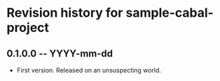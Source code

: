 # Revision history for sample-cabal-project

## 0.1.0.0 -- YYYY-mm-dd

* First version. Released on an unsuspecting world.
